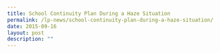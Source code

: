 ```yaml
---
title: School Continuity Plan During a Haze Situation
permalink: /lp-news/school-continuity-plan-during-a-haze-situation/
date: 2015-09-16
layout: post
description: ""
---
```

